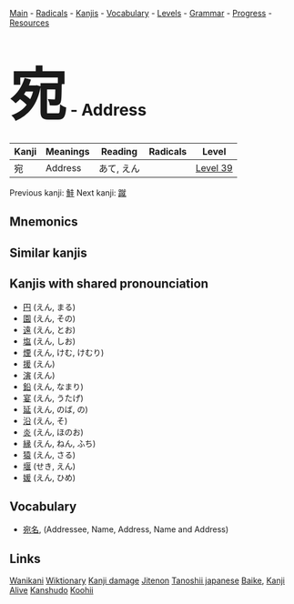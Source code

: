 <style> bigfont {font-size: 100px}</style>
[Main](../README.md) -
[Radicals](../radicals.md) -
[Kanjis](../kanjis.md) -
[Vocabulary](../vocabulary.md) -
[Levels](../levels.md) -
[Grammar](../grammar.md) - 
[Progress](../progress.md) -
[Resources](../resources.md)
# <bigfont> 宛</bigfont> - Address 

| Kanji | Meanings | Reading | Radicals | Level |
| --- | --- | --- | --- | --- |
| 宛 | Address | あて, えん |  | [Level 39](../levels/wk_level39.md) |

Previous kanji: [鮭](鮭.md) Next kanji: [蹴](蹴.md) 

## Mnemonics
 


## Similar kanjis
 


## Kanjis with shared pronounciation
 * [円](円.md) (えん, まる)
* [園](園.md) (えん, その)
* [遠](遠.md) (えん, とお)
* [塩](塩.md) (えん, しお)
* [煙](煙.md) (えん, けむ, けむり)
* [援](援.md) (えん)
* [演](演.md) (えん)
* [鉛](鉛.md) (えん, なまり)
* [宴](宴.md) (えん, うたげ)
* [延](延.md) (えん, のば, の)
* [沿](沿.md) (えん, そ)
* [炎](炎.md) (えん, ほのお)
* [縁](縁.md) (えん, ねん, ふち)
* [猿](猿.md) (えん, さる)
* [堰](堰.md) (せき, えん)
* [媛](媛.md) (えん, ひめ)



## Vocabulary
 * [宛名](../vocabulary/宛.md), (Addressee, Name, Address, Name and Address)




## Links 


[Wanikani](https://www.wanikani.com/kanji/宛)
[Wiktionary](https://en.wiktionary.org/wiki/宛)
[Kanji damage](http://www.kanjidamage.com/kanji/search?utf8=✓&q=宛)
[Jitenon](https://jitenon.com/kanji/宛)
[Tanoshii japanese](https://www.tanoshiijapanese.com/dictionary/kanji.cfm?k=宛)
[Baike](https://baike.baidu.com/item/宛),
[Kanji Alive](https://app.kanjialive.com/宛)
[Kanshudo](https://www.kanshudo.com/searchmn?q=宛)
[Koohii](https://kanji.koohii.com/study/kanji/宛)
